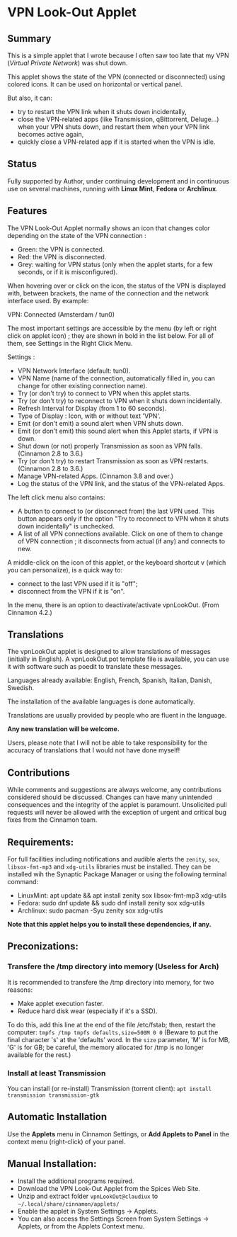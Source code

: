 # VPN Look-Out Applet

## Summary

This is a simple applet that I wrote because I often saw too late that my VPN (_Virtual Private Network_) was shut down.

This applet shows the state of the VPN (connected or disconnected) using colored icons. It can be used on horizontal or vertical panel.

But also, it can:
  * try to restart the VPN link when it shuts down incidentally,
  * close the VPN-related apps (like Transmission, qBittorrent, Deluge...) when your VPN shuts down, and restart them when your VPN link becomes active again,
  * quickly close a VPN-related app if it is started when the VPN is idle.

## Status

Fully supported by Author, under continuing development and in continuous use on several machines, running with **Linux Mint**, **Fedora** or **Archlinux**.

## Features

The VPN Look-Out Applet normally shows an icon that changes color depending on the state of the VPN connection :

  * Green: the VPN is connected.
  * Red: the VPN is disconnected.
  * Grey: waiting for VPN status (only when the applet starts, for a few seconds, or if it is misconfigured).

When hovering over or click on the icon, the status of the VPN is displayed with, between brackets, the name of the connection and the network interface used. By example:

  VPN: Connected (Amsterdam / tun0)

The most important settings are accessible by the menu (by left or right click on applet icon) ; they are shown in bold in the list below. For all of them, see Settings in the Right Click Menu.

Settings :
  * VPN Network Interface (default: tun0).
  * VPN Name (name of the connection, automatically filled in, you can change for other existing connection name).
  * Try (or don't try) to connect to VPN when this applet starts.
  * Try (or don't try) to reconnect to VPN when it shuts down incidentally.
  * Refresh Interval for Display (from 1 to 60 seconds).
  * Type of Display : Icon, with or without text 'VPN'.
  * Emit (or don't emit) a sound alert when VPN shuts down.
  * Emit (or don't emit) this sound alert when this Applet starts, if VPN is down.
  * Shut down (or not) properly Transmission as soon as VPN falls. (Cinnamon 2.8 to 3.6.)
  * Try (or don't try) to restart Transmission as soon as VPN restarts. (Cinnamon 2.8 to 3.6.)
  * Manage VPN-related Apps. (Cinnamon 3.8 and over.)
  * Log the status of the VPN link, and the status of the VPN-related Apps.

The left click menu also contains:
  * A button to connect to (or disconnect from) the last VPN used. This button appears only if the option "Try to reconnect to VPN when it shuts down incidentally" is unchecked.
  * A list of all VPN connections available. Click on one of them to change of VPN connection ; it disconnects from actual (if any) and connects to new.

A middle-click on the icon of this applet, or the keyboard shortcut <Super>v (which you can personalize), is a quick way to:
   * connect to the last VPN used if it is "off";
   * disconnect from the VPN if it is "on".

In the menu, there is an option to deactivate/activate vpnLookOut. (From Cinnamon 4.2.)

## Translations
The vpnLookOut applet is designed to allow translations of messages (initially in English). A vpnLookOut.pot template file is available, you can use it with software such as poedit to translate these messages.

Languages already available: English, French, Spanish, Italian, Danish, Swedish.

The installation of the available languages is done automatically.

Translations are usually provided by people who are fluent in the language.

**Any new translation will be welcome.**

Users, please note that I will not be able to take responsibility for the accuracy of translations that I would not have done myself!

## Contributions

While comments and suggestions are always welcome, any contributions considered should be discussed. Changes can have many unintended consequences and the integrity of the applet is paramount. Unsolicited pull requests will never be allowed with the exception of urgent and critical bug fixes from the Cinnamon team.

## Requirements:

For full facilities including notifications and audible alerts the ```zenity```, ```sox```, ```libsox-fmt-mp3``` and ```xdg-utils``` libraries must be installed. They can be installed wih the Synaptic Package Manager or using the following terminal command:
 * LinuxMint:
        apt update && apt install zenity sox libsox-fmt-mp3 xdg-utils
 * Fedora:
        sudo dnf update && sudo dnf install zenity sox xdg-utils
 * Archlinux:
        sudo pacman -Syu zenity sox xdg-utils

**Note that this applet helps you to install these dependencies, if any.**

## Preconizations:

### Transfere the /tmp directory into memory (Useless for Arch)
It is recommended to transfere the /tmp directory into memory, for two reasons:
  * Make applet execution faster.
  * Reduce hard disk wear (especially if it's a SSD).

To do this, add this line at the end of the file /etc/fstab; then, restart the computer:
        ```tmpfs /tmp tmpfs defaults,size=500M 0 0```
(Beware to put the final character 's' at the 'defaults' word. In the `size` parameter, 'M' is for MB, 'G' is for GB; be careful, the memory allocated for /tmp is no longer available for the rest.)

### Install at least Transmission
You can install (or re-install) Transmission (torrent client):
        ```apt install transmission transmission-gtk```


## Automatic Installation
Use the **Applets** menu in Cinnamon Settings, or **Add Applets to Panel** in the context menu (right-click) of your panel.

## Manual Installation:

   * Install the additional programs required.
   * Download the VPN Look-Out Applet from the Spices Web Site.
   * Unzip and extract folder ```vpnLookOut@claudiux``` to ```~/.local/share/cinnamon/applets/```
   * Enable the applet in System Settings -> Applets.
   * You can also access the Settings Screen from System Settings -> Applets, or from the Applets Context menu.
